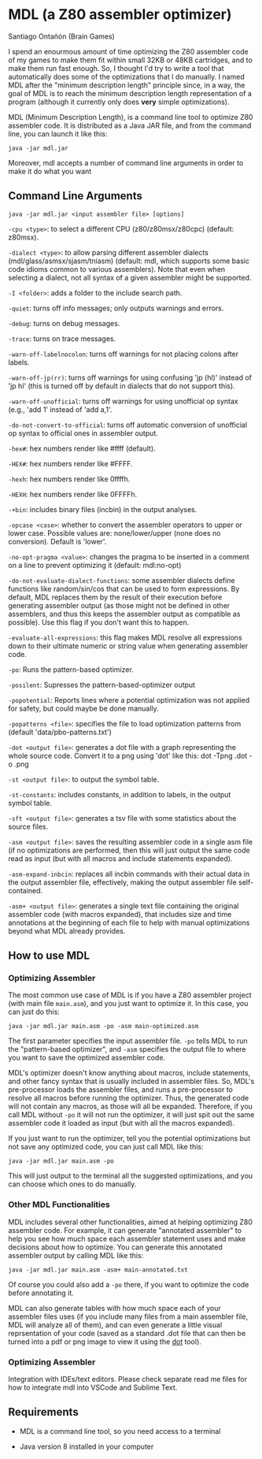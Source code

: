 # MDL (a Z80 assembler optimizer)
Santiago Ontañón (Brain Games)

I spend an enourmous amount of time optimizing the Z80 assembler code of my games to make them fit within small 32KB or 48KB cartridges, and to make them run fast enough. So, I thought I'd try to write a tool that automatically does some of the optimizations that I do manually. I named MDL after the "minimum description length" principle since, in a way, the goal of MDL is to reach the minimum description length representation of a program (although it currently only does **very** simple optimizations).

MDL (Minimum Description Length), is a command line tool to optimize Z80 assembler code. It is distributed as a Java JAR file, and from the command line, you can launch it like this:

```
java -jar mdl.jar
```

Moreover, mdl accepts a number of command line arguments in order to make it do what you want

## Command Line Arguments

```java -jar mdl.jar <input assembler file> [options]```

  ```-cpu <type>```: to select a different CPU (z80/z80msx/z80cpc) (default: z80msx).

  ```-dialect <type>```: to allow parsing different assembler dialects (mdl/glass/asmsx/sjasm/tniasm) (default: mdl, which supports some basic code idioms common to various assemblers).
                   Note that even when selecting a dialect, not all syntax of a given assembler might be supported.

  ```-I <folder>```: adds a folder to the include search path.

  ```-quiet```: turns off info messages; only outputs warnings and errors.
  
  ```-debug```: turns on debug messages.
  
  ```-trace```: turns on trace messages.
  
  ```-warn-off-labelnocolon```: turns off warnings for not placing colons after labels.

  ```-warn-off-jp(rr)```: turns off warnings for using confusing 'jp (hl)' instead of 'jp hl' (this is turned off by default in dialects that do not support this).

  ```-warn-off-unofficial```: turns off warnings for using unofficial op syntax (e.g., 'add 1' instead of 'add a,1'.
  
  ```-do-not-convert-to-official```: turns off automatic conversion of unofficial op syntax to official ones in assembler output.
  
  ```-hex#```: hex numbers render like #ffff (default).

  ```-HEX#```: hex numbers render like  #FFFF.

  ```-hexh```: hex numbers render like  0ffffh.

  ```-HEXH```: hex numbers render like  0FFFFh.

  ```-+bin```: includes binary files (incbin) in the output analyses.

  ```-opcase <case>```: whether to convert the assembler operators to upper or lower case. Possible values are: none/lower/upper (none does no conversion). Default is 'lower'.
  
  ```-no-opt-pragma <value>```: changes the pragma to be inserted in a comment on a line to prevent optimizing it (default: mdl:no-opt)

  ```-do-not-evaluate-dialect-functions```: some assembler dialects define functions like random/sin/cos that can be used to form expressions. By default, MDL replaces them by the result of their execution before generating assembler output (as those might not be defined in other assemblers, and thus this keeps the assembler output as compatible as possible). Use this flag if you don't want this to happen.
  
  ```-evaluate-all-expressions```: this flag makes MDL resolve all expressions down to their ultimate numeric or string value when generating assembler code.
  
  ```-po```: Runs the pattern-based optimizer.

  ```-posilent```: Supresses the pattern-based-optimizer output

  ```-popotential```: Reports lines where a potential optimization was not applied for safety, but could maybe be done manually.

  ```-popatterns <file>```: specifies the file to load optimization patterns from (default 'data/pbo-patterns.txt')

  ```-dot <output file>```: generates a dot file with a graph representing the whole source code. Convert it to a png using 'dot' like this: dot -Tpng <output file>.dot -o <output file>.png

  ```-st <output file>```: to output the symbol table.

  ```-st-constants```: includes constants, in addition to labels, in the output symbol table.

  ```-sft <output file>```: generates a tsv file with some statistics about the source files.

  ```-asm <output file>```: saves the resulting assembler code in a single asm file (if no optimizations are performed, then this will just output the same code read as input (but with all macros and include statements expanded).

  ```-asm-expand-inbcin```: replaces all incbin commands with their actual data in the output assembler file, effectively, making the output assembler file self-contained.

  ```-asm+ <output file>```: generates a single text file containing the original assembler code (with macros expanded), that includes size and time annotations at the beginning of each file to help with manual optimizations beyond what MDL already provides.

## How to use MDL

### Optimizing Assembler

The most common use case of MDL is if you have a Z80 assembler project (with main file ```main.asm```), and you just want to optimize it. In this case, you can just do this:

```
java -jar mdl.jar main.asm -po -asm main-optimized.asm
```

The first parameter specifies the input assembler file. ```-po``` tells MDL to run the "pattern-based optimizer", and ```-asm``` specifies the output file to where you want to save the optimized assembler code.

MDL's optimizer doesn't know anything about macros, include statements, and other fancy syntax that is usually included in assembler files. So, MDL's pre-processor loads the assembler files, and runs a pre-processor to resolve all macros before running the optimizer. Thus, the generated code will not contain any macros, as those will all be expanded. Therefore, if you call MDL without ```-po``` it will not run the optimizer, it will just spit out the same assembler code it loaded as input (but with all the macros expanded).

If you just want to run the optimizer, tell you the potential optimizations but not save any optimized code, you can just call MDL like this:

```
java -jar mdl.jar main.asm -po
```

This will just output to the terminal all the suggested optimizations, and you can choose which ones to do manually.


### Other MDL Functionalities

MDL includes several other functionalities, aimed at helping optimizing Z80 assembler code. For example, it can generate "annotated assembler" to help you see how much space each assembler statement uses and make decisions about how to optimize. You can generate this annotated assembler output by calling MDL like this:

```
java -jar mdl.jar main.asm -asm+ main-annotated.txt
```

Of course you could also add a ```-po``` there, if you want to optimize the code before annotating it.

MDL can also generate tables with how much space each of your assembler files uses (if you include many files from a main assembler file, MDL will analyze all of them), and can even generate a little visual reprsentation of your code (saved as a standard .dot file that can then be turned into a pdf or png image to view it using the [dot](https://graphviz.org) tool).


### Optimizing Assembler

Integration with IDEs/text editors. Please check separate read me files for how to integrate mdl into VSCode and Sublime Text.


## Requirements

- MDL is a command line tool, so you need access to a terminal

- Java version 8 installed in your computer
